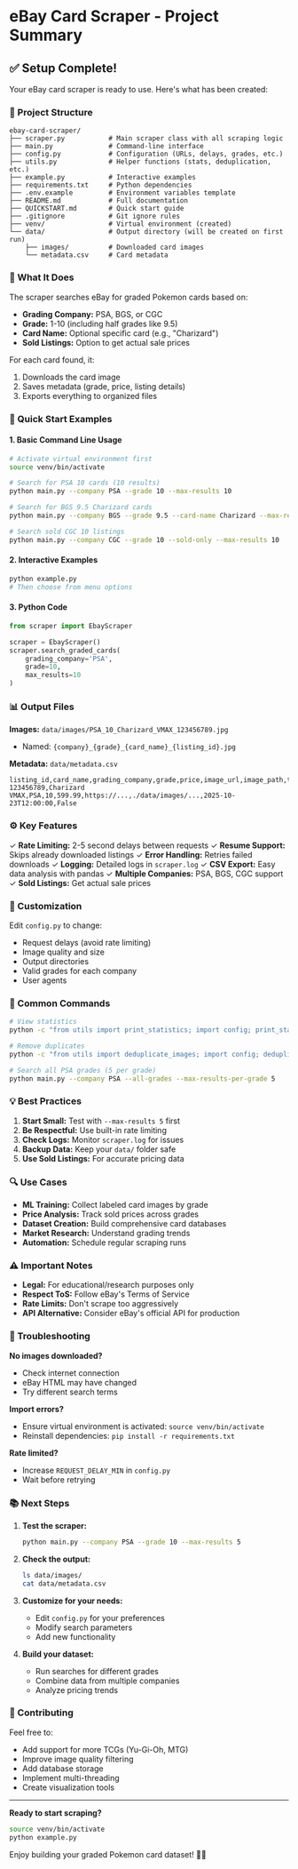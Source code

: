 # eBay Card Scraper - Project Summary

## ✅ Setup Complete!

Your eBay card scraper is ready to use. Here's what has been created:

### 📁 Project Structure

```
ebay-card-scraper/
├── scraper.py           # Main scraper class with all scraping logic
├── main.py              # Command-line interface
├── config.py            # Configuration (URLs, delays, grades, etc.)
├── utils.py             # Helper functions (stats, deduplication, etc.)
├── example.py           # Interactive examples
├── requirements.txt     # Python dependencies
├── .env.example         # Environment variables template
├── README.md            # Full documentation
├── QUICKSTART.md        # Quick start guide
├── .gitignore           # Git ignore rules
├── venv/                # Virtual environment (created)
└── data/                # Output directory (will be created on first run)
    ├── images/          # Downloaded card images
    └── metadata.csv     # Card metadata
```

### 🎯 What It Does

The scraper searches eBay for graded Pokemon cards based on:
- **Grading Company:** PSA, BGS, or CGC
- **Grade:** 1-10 (including half grades like 9.5)
- **Card Name:** Optional specific card (e.g., "Charizard")
- **Sold Listings:** Option to get actual sale prices

For each card found, it:
1. Downloads the card image
2. Saves metadata (grade, price, listing details)
3. Exports everything to organized files

### 🚀 Quick Start Examples

#### 1. Basic Command Line Usage
```bash
# Activate virtual environment first
source venv/bin/activate

# Search for PSA 10 cards (10 results)
python main.py --company PSA --grade 10 --max-results 10

# Search for BGS 9.5 Charizard cards
python main.py --company BGS --grade 9.5 --card-name Charizard --max-results 5

# Search sold CGC 10 listings
python main.py --company CGC --grade 10 --sold-only --max-results 10
```

#### 2. Interactive Examples
```bash
python example.py
# Then choose from menu options
```

#### 3. Python Code
```python
from scraper import EbayScraper

scraper = EbayScraper()
scraper.search_graded_cards(
    grading_company='PSA',
    grade=10,
    max_results=10
)
```

### 📊 Output Files

**Images:** `data/images/PSA_10_Charizard_VMAX_123456789.jpg`
- Named: `{company}_{grade}_{card_name}_{listing_id}.jpg`

**Metadata:** `data/metadata.csv`
```csv
listing_id,card_name,grading_company,grade,price,image_url,image_path,timestamp,sold
123456789,Charizard VMAX,PSA,10,599.99,https://...,./data/images/...,2025-10-23T12:00:00,False
```

### ⚙️ Key Features

✓ **Rate Limiting:** 2-5 second delays between requests
✓ **Resume Support:** Skips already downloaded listings
✓ **Error Handling:** Retries failed downloads
✓ **Logging:** Detailed logs in `scraper.log`
✓ **CSV Export:** Easy data analysis with pandas
✓ **Multiple Companies:** PSA, BGS, CGC support
✓ **Sold Listings:** Get actual sale prices

### 🎨 Customization

Edit `config.py` to change:
- Request delays (avoid rate limiting)
- Image quality and size
- Output directories
- Valid grades for each company
- User agents

### 📝 Common Commands

```bash
# View statistics
python -c "from utils import print_statistics; import config; print_statistics(config.METADATA_FILE)"

# Remove duplicates
python -c "from utils import deduplicate_images; import config; deduplicate_images(config.IMAGES_DIR, config.METADATA_FILE)"

# Search all PSA grades (5 per grade)
python main.py --company PSA --all-grades --max-results-per-grade 5
```

### 💡 Best Practices

1. **Start Small:** Test with `--max-results 5` first
2. **Be Respectful:** Use built-in rate limiting
3. **Check Logs:** Monitor `scraper.log` for issues
4. **Backup Data:** Keep your `data/` folder safe
5. **Use Sold Listings:** For accurate pricing data

### 🔍 Use Cases

- **ML Training:** Collect labeled card images by grade
- **Price Analysis:** Track sold prices across grades
- **Dataset Creation:** Build comprehensive card databases
- **Market Research:** Understand grading trends
- **Automation:** Schedule regular scraping runs

### ⚠️ Important Notes

- **Legal:** For educational/research purposes only
- **Respect ToS:** Follow eBay's Terms of Service
- **Rate Limits:** Don't scrape too aggressively
- **API Alternative:** Consider eBay's official API for production

### 🐛 Troubleshooting

**No images downloaded?**
- Check internet connection
- eBay HTML may have changed
- Try different search terms

**Import errors?**
- Ensure virtual environment is activated: `source venv/bin/activate`
- Reinstall dependencies: `pip install -r requirements.txt`

**Rate limited?**
- Increase `REQUEST_DELAY_MIN` in `config.py`
- Wait before retrying

### 📚 Next Steps

1. **Test the scraper:**
   ```bash
   python main.py --company PSA --grade 10 --max-results 5
   ```

2. **Check the output:**
   ```bash
   ls data/images/
   cat data/metadata.csv
   ```

3. **Customize for your needs:**
   - Edit `config.py` for your preferences
   - Modify search parameters
   - Add new functionality

4. **Build your dataset:**
   - Run searches for different grades
   - Combine data from multiple companies
   - Analyze pricing trends

### 🤝 Contributing

Feel free to:
- Add support for more TCGs (Yu-Gi-Oh, MTG)
- Improve image quality filtering
- Add database storage
- Implement multi-threading
- Create visualization tools

---

**Ready to start scraping?**
```bash
source venv/bin/activate
python example.py
```

Enjoy building your graded Pokemon card dataset! 🎴✨
